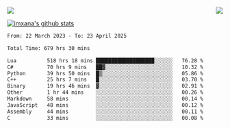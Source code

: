 <p>
  <a href="https://count.getloli.com/"><img src="https://count.getloli.com/get/@xana.readme?theme=moebooru-h"></a>
  <img src="https://weather-icon.journeyad.repl.co/@hangzhou?v=1" align="right">
</p>


<a href="https://github.com/imxana"><img align="center" src="https://github-readme-stats.vercel.app/api?username=imxana&show_icons=true&include_all_commits=true&hide_border=tru&custom_title=imxana%27s%20Github%20Stats" alt="imxana's github stats" /></a> 

<!--START_SECTION:waka-->

```txt
From: 22 March 2023 - To: 23 April 2025

Total Time: 679 hrs 30 mins

Lua          518 hrs 18 mins ███████████████████░░░░░░   76.28 %
C#           70 hrs 9 mins   ██▓░░░░░░░░░░░░░░░░░░░░░░   10.32 %
Python       39 hrs 50 mins  █▒░░░░░░░░░░░░░░░░░░░░░░░   05.86 %
C++          25 hrs 7 mins   █░░░░░░░░░░░░░░░░░░░░░░░░   03.70 %
Binary       19 hrs 46 mins  ▓░░░░░░░░░░░░░░░░░░░░░░░░   02.91 %
Other        1 hr 44 mins    ░░░░░░░░░░░░░░░░░░░░░░░░░   00.26 %
Markdown     58 mins         ░░░░░░░░░░░░░░░░░░░░░░░░░   00.14 %
JavaScript   48 mins         ░░░░░░░░░░░░░░░░░░░░░░░░░   00.12 %
Assembly     44 mins         ░░░░░░░░░░░░░░░░░░░░░░░░░   00.11 %
C            33 mins         ░░░░░░░░░░░░░░░░░░░░░░░░░   00.08 %
```

<!--END_SECTION:waka-->
